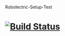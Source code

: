 Robolectric-Setup-Test

[![Build Status](https://travis-ci.org/yume190/Robolectric-Setup-Test.svg?branch=master)](https://travis-ci.org/yume190/Robolectric-Setup-Test)
======================
